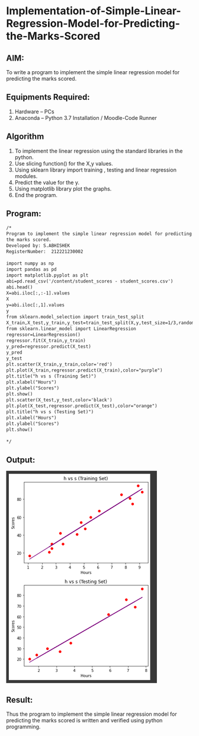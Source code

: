 # Implementation-of-Simple-Linear-Regression-Model-for-Predicting-the-Marks-Scored

## AIM:
To write a program to implement the simple linear regression model for predicting the marks scored.

## Equipments Required:
1. Hardware – PCs
2. Anaconda – Python 3.7 Installation / Moodle-Code Runner

## Algorithm
1. To implement the linear regression using the standard libraries in the python.
2. Use slicing function() for the X,y values.
3. Using sklearn library import training , testing and linear regression modules.
4. Predict the value for the y.
5. Using matplotlib library plot the graphs.
6. End the program.


## Program:
```
/*
Program to implement the simple linear regression model for predicting the marks scored.
Developed by: S.ABHISHEK
RegisterNumber:  212221230002

import numpy as np
import pandas as pd
import matplotlib.pyplot as plt
abi=pd.read_csv('/content/student_scores - student_scores.csv')
abi.head()
X=abi.iloc[:,:-1].values
X
y=abi.iloc[:,1].values
y
from sklearn.model_selection import train_test_split
X_train,X_test,y_train,y_test=train_test_split(X,y,test_size=1/3,random_state=0)
from sklearn.linear_model import LinearRegression
regressor=LinearRegression()
regressor.fit(X_train,y_train)
y_pred=regressor.predict(X_test)
y_pred
y_test
plt.scatter(X_train,y_train,color='red')
plt.plot(X_train,regressor.predict(X_train),color="purple")
plt.title("h vs s (Training Set)")
plt.xlabel("Hours")
plt.ylabel("Scores")
plt.show()
plt.scatter(X_test,y_test,color='black')
plt.plot(X_test,regressor.predict(X_test),color="orange")
plt.title("h vs s (Testing Set)")
plt.xlabel("Hours")
plt.ylabel("Scores")
plt.show()

*/
```

## Output:
![simple linear regression model for predicting the marks scored](exp2.png)


## Result:
Thus the program to implement the simple linear regression model for predicting the marks scored is written and verified using python programming.
